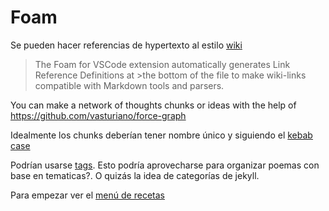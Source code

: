 # Foam

Se pueden hacer referencias de hypertexto al estilo [wiki](https://foambubble.github.io/foam/wiki-links)

>The Foam for VSCode extension automatically generates Link Reference Definitions at >the bottom of the file to make wiki-links compatible with Markdown tools and parsers.

You can make a network of thoughts chunks or ideas with the help of <https://github.com/vasturiano/force-graph>

Idealmente los chunks deberían tener nombre único y siguiendo el [kebab case](https://www.theserverside.com/blog/Coffee-Talk-Java-News-Stories-and-Opinions/Why-you-should-make-kebab-case-a-URL-naming-convention-best-practice)

Podrían usarse [tags](https://foambubble.github.io/foam/features/tags). Esto podría aprovecharse para organizar poemas con base en tematicas?. O quizás la idea de categorías de jekyll.

Para empezar ver el [menú de recetas](https://foambubble.github.io/foam/recipes/recipes)
